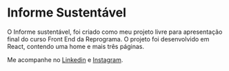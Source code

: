 # Informe Sustentável

O Informe sustentável, foi criado como meu projeto livre para apresentação final do curso Front End da Reprograma.
O projeto foi desenvolvido em React, contendo uma home e mais três páginas. 


Me acompanhe no [Linkedin](https://www.linkedin.com/in/michele-coelho-5017aa79/) e [Instagram](https://www.instagram.com/michellecoelho7/).



